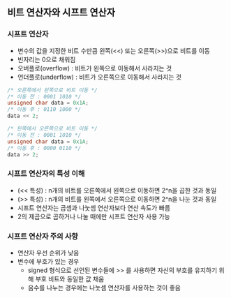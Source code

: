 ## 비트 연산자와 시프트 연산자

### 시프트 연산자

- 변수의 값을 지정한 비트 수만큼 왼쪽(<<) 또는 오른쪽(>>)으로 비트를 이동
- 빈자리는 0으로 채워짐
- 오버플로(overflow) : 비트가 왼쪽으로 이동해서 사라지는 것
- 언더플로(underflow) : 비트가 오른쪽으로 이동해서 사라지는 것

```c
/* 오른쪽에서 왼쪽으로 비트 이동 */
/* 이동 전 : 0001 1010 */
unsigned char data = 0x1A;
/* 이동 후 : 0110 1000 */
data << 2;
```

```c
/* 왼쪽에서 오른쪽으로 비트 이동 */
/* 이동 전 : 0001 1010 */
unsigned char data = 0x1A;
/* 이동 후 : 0000 0110 */
data >> 2;
```

### 시프트 연산자의 특성 이해

- (<< 특성) : n개의 비트를 오른쪽에서 왼쪽으로 이동하면 2^n을 곱한 것과 동일
- (>> 특성) : n개의 비트를 왼쪽에서 오른쪽으로 이동하면 2^n을 나눈 것과 동일
- 시프트 연산자는 곱셈과 나눗셈 연산자보다 연산 속도가 빠름
- 2의 제곱으로 곱하거나 나눌 때에만 시프트 연산자 사용 가능

### 시프트 연산자 주의 사항

- 연산자 우선 순위가 낮음
- 변수에 부호가 있는 경우
  - signed 형식으로 선언된 변수들에 >> 를 사용하면 자신의 부호를 유지하기 위해 부호 비트와 동일한 값 채움
  - 음수를 나누는 경우에는 나눗셈 연산자를 사용하는 것이 좋음
